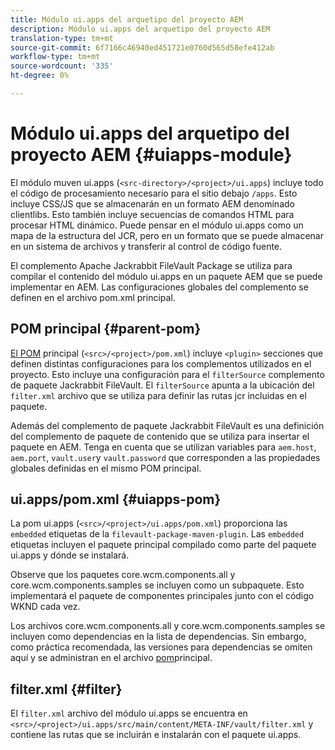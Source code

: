 ```yaml
---
title: Módulo ui.apps del arquetipo del proyecto AEM
description: Módulo ui.apps del arquetipo del proyecto AEM
translation-type: tm+mt
source-git-commit: 6f7166c46940ed451721e0760d565d58efe412ab
workflow-type: tm+mt
source-wordcount: '335'
ht-degree: 0%

---
```



# Módulo ui.apps del arquetipo del proyecto AEM {#uiapps-module}

El módulo muven ui.apps (`<src-directory>/<project>/ui.apps`) incluye todo el código de procesamiento necesario para el sitio debajo `/apps`. Esto incluye CSS/JS que se almacenarán en un formato AEM denominado clientlibs. Esto también incluye secuencias de comandos HTML para procesar HTML dinámico. Puede pensar en el módulo ui.apps como un mapa de la estructura del JCR, pero en un formato que se puede almacenar en un sistema de archivos y transferir al control de código fuente.

El complemento Apache Jackrabbit FileVault Package se utiliza para compilar el contenido del módulo ui.apps en un paquete AEM que se puede implementar en AEM. Las configuraciones globales del complemento se definen en el archivo pom.xml principal.

## POM principal {#parent-pom}

[El POM](/help/developing/archetype/using.md#parent-pom) principal (`<src>/<project>/pom.xml`) incluye `<plugin>` secciones que definen distintas configuraciones para los complementos utilizados en el proyecto. Esto incluye una configuración para el `filterSource` complemento de paquete Jackrabbit FileVault. El `filterSource` apunta a la ubicación del `filter.xml` archivo que se utiliza para definir las rutas jcr incluidas en el paquete.

Además del complemento de paquete Jackrabbit FileVault es una definición del complemento de paquete de contenido que se utiliza para insertar el paquete en AEM. Tenga en cuenta que se utilizan variables para `aem.host`, `aem.port`, `vault.user`y `vault.password` que corresponden a las propiedades globales definidas en el mismo POM principal.

## ui.apps/pom.xml {#uiapps-pom}

La pom ui.apps (`<src>/<project>/ui.apps/pom.xml`) proporciona las `embedded` etiquetas de la `filevault-package-maven-plugin`. Las `embedded` etiquetas incluyen el paquete principal compilado como parte del paquete ui.apps y dónde se instalará.

Observe que los paquetes core.wcm.components.all y core.wcm.components.samples se incluyen como un subpaquete. Esto implementará el paquete de componentes principales junto con el código WKND cada vez.

Los archivos core.wcm.components.all y core.wcm.components.samples se incluyen como dependencias en la lista de dependencias. Sin embargo, como práctica recomendada, las versiones para dependencias se omiten aquí y se administran en el archivo [pom](/help/developing/archetype/using.md#core-components)principal.

## filter.xml {#filter}

El `filter.xml` archivo del módulo ui.apps se encuentra en `<src>/<project>/ui.apps/src/main/content/META-INF/vault/filter.xml` y contiene las rutas que se incluirán e instalarán con el paquete ui.apps.
